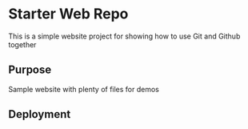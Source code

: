 # Starter Web Repo

This is a simple website project for
showing how to use Git and Github together

## Purpose

Sample website with plenty of files for demos

## Deployment